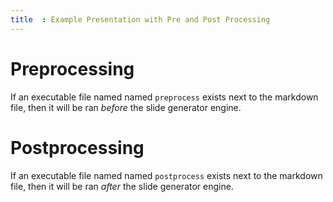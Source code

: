 ```yaml
---
title  : Example Presentation with Pre and Post Processing
---
```


# Preprocessing

If an executable file named named `preprocess` exists next to the markdown file,
then it will be ran *before* the slide generator engine.

# Postprocessing

If an executable file named named `postprocess` exists next to the markdown file,
then it will be ran *after* the slide generator engine.

